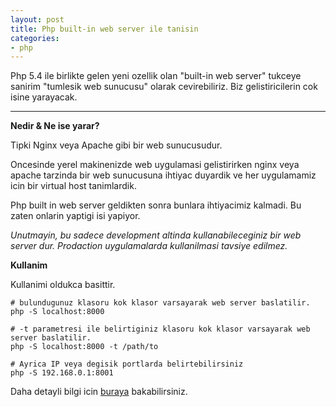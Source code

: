 ```yaml
---
layout: post
title: Php built-in web server ile tanisin 
categories:
- php
---
```


Php 5.4 ile birlikte gelen yeni ozellik olan "built-in web server" tukceye sanirim "tumlesik web sunucusu" olarak cevirebiliriz. Biz gelistiricilerin cok isine yarayacak.

___

**Nedir &amp; Ne ise yarar?**

Tipki Nginx veya Apache gibi bir web sunucusudur.

Oncesinde  yerel makinenizde web uygulamasi gelistirirken nginx veya apache tarzinda bir web sunucusuna ihtiyac duyardik ve her uygulamamiz icin bir virtual host tanimlardik.

Php built in web server geldikten sonra bunlara ihtiyacimiz kalmadi. Bu zaten onlarin yaptigi isi yapiyor.

*Unutmayin, bu sadece development altinda kullanabileceginiz bir web server dur. Prodaction uygulamalarda kullanilmasi tavsiye edilmez.*

**Kullanim**

Kullanimi oldukca basittir.
    
    # bulundugunuz klasoru kok klasor varsayarak web server baslatilir.
    php -S localhost:8000
    
    # -t parametresi ile belirtiginiz klasoru kok klasor varsayarak web server baslatilir.
    php -S localhost:8000 -t /path/to
    
    # Ayrica IP veya degisik portlarda belirtebilirsiniz
    php -S 192.168.0.1:8001

Daha detayli bilgi icin [buraya](http://php.net/manual/en/features.commandline.webserver.php) bakabilirsiniz.